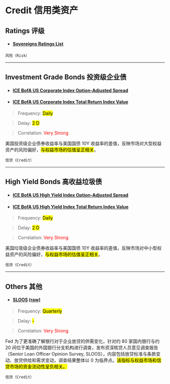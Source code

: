 # Credit 信用类资产

## Ratings 评级

- <a href="https://countryeconomy.com/ratings" target="_blank"><h4>Sovereigns Ratings List</h4></a>

`风险（Risk）`

---

## Investment Grade Bonds 投资级企业债

- <a href="https://fred.stlouisfed.org/series/BAMLC0A0CM" target="_blank"><h4>ICE BofA US Corporate Index Option-Adjusted Spread</h4></a>
- <a href="https://fred.stlouisfed.org/series/BAMLCC0A0CMTRIV" target="_blank"><h4>ICE BofA US Corporate Index Total Return Index Value</h4></a>

> Frequency: <mark>Daily</mark>

> Delay: <mark>2 D</mark>

> Correlation: <span style="color: red;">Very Strong</span>

美国投资级企业债券收益率与美国国债 10Y 收益率的差值，反映市场对大型权益资产的风险偏好，<mark>与权益市场的估值呈正相关</mark>。

`信贷（Credit）`

---

## High Yield Bonds 高收益垃圾债

- <a href="https://fred.stlouisfed.org/series/BAMLH0A0HYM2" target="_blank"><h4>ICE BofA US High Yield Index Option-Adjusted Spread</h4></a>
- <a href="https://fred.stlouisfed.org/series/BAMLHYH0A0HYM2TRIV" target="_blank"><h4>ICE BofA US High Yield Index Total Return Index Value</h4></a>

> Frequency: <mark>Daily</mark>

> Delay: <mark>2 D</mark>

> Correlation: <span style="color: red;">Very Strong</span>

美国垃圾级企业债券收益率与美国国债 10Y 收益率的差值，反映市场对中小型权益资产的风险偏好，<mark>与权益市场的估值呈正相关</mark>。

`信贷（Credit）`

---

## Others 其他

- <h4><a href="https://sc.macromicro.me/collections/9/us-market-relative/1241/us-bank-net-percent-tight-loan" target="_blank">SLOOS</a> <a href="https://www.federalreserve.gov/default.htm" target="_blank">(raw)</a></h4>

> Frequency: <mark>Quarterly</mark>

> Delay: <mark>-</mark>

> Correlation: <span style="color: red;">Very Strong</span>

Fed 为了更准确了解银行对于企业放贷的供需变化，针对约 80 家国内银行与约 20 间位于美国的外国银行分支机构进行调查，发布资深核贷人员意见调查报告（Senior Loan Officer Opinion Survey, SLOOS），内容包括放贷标准与条款变动、放贷供给和需求变动，调查结果整体以 0 为临界点。<mark>该指标与权益市场和信贷市场的资金流动性呈负相关。</mark>

`信贷（Credit）`
